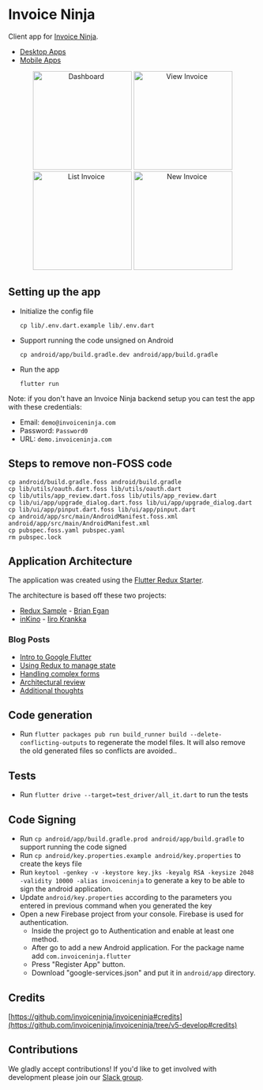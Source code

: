 # Invoice Ninja

Client app for [Invoice Ninja](https://github.com/invoiceninja/invoiceninja).

- [Desktop Apps](https://invoiceninja.com/desktop)
- [Mobile Apps](https://invoiceninja.com/mobile)

<p align="center">
    <img src="https://github.com/invoiceninja/flutter-mobile/blob/master/samples/screenshots/1.png" alt="Dashboard" width="200"/>
    <img src="https://github.com/invoiceninja/flutter-mobile/blob/master/samples/screenshots/2.png" alt="View Invoice" width="200"/>
    <img src="https://github.com/invoiceninja/flutter-mobile/blob/master/samples/screenshots/3.png" alt="List Invoice" width="200"/>
    <img src="https://github.com/invoiceninja/flutter-mobile/blob/master/samples/screenshots/4.png" alt="New Invoice" width="200"/>
</p>

## Setting up the app

- Initialize the config file

    `cp lib/.env.dart.example lib/.env.dart`

- Support running the code unsigned on Android

    `cp android/app/build.gradle.dev android/app/build.gradle`

- Run the app

    `flutter run`

Note: if you don't have an Invoice Ninja backend setup you can test the app with these credentials:

- Email: `demo@invoiceninja.com`
- Password: `Password0`
- URL: `demo.invoiceninja.com`

## Steps to remove non-FOSS code

```
cp android/build.gradle.foss android/build.gradle
cp lib/utils/oauth.dart.foss lib/utils/oauth.dart
cp lib/utils/app_review.dart.foss lib/utils/app_review.dart
cp lib/ui/app/upgrade_dialog.dart.foss lib/ui/app/upgrade_dialog.dart
cp lib/ui/app/pinput.dart.foss lib/ui/app/pinput.dart
cp android/app/src/main/AndroidManifest.foss.xml android/app/src/main/AndroidManifest.xml
cp pubspec.foss.yaml pubspec.yaml 
rm pubspec.lock
```

## Application Architecture

The application was created using the [Flutter Redux Starter](https://github.com/hillelcoren/flutter-redux-starter).

The architecture is based off these two projects:

- [Redux Sample](https://github.com/brianegan/flutter_architecture_samples/tree/master/redux) - [Brian Egan](https://twitter.com/brianegan)
- [inKino](https://github.com/roughike/inKino) - [Iiro Krankka](https://twitter.com/koorankka)

### Blog Posts
- [Intro to Google Flutter](https://hillel.dev/2018/05/18/flutter-is-darts-killer-app/)
- [Using Redux to manage state](https://hillel.dev/2018/06/01/building-a-large-flutter-app-with-redux/)
- [Handling complex forms](https://hillel.dev/2018/06/18/flutter-using-redux-to-manage-complex-forms-with-multiple-tabs-and-relationships/)
- [Architectural review](https://hillel.dev/2018/08/10/an-architectural-review-of-the-invoice-ninja-flutter-app/)
- [Additional thoughts](https://hillel.dev/2018/08/24/ongoing-adventures-with-flutter-and-redux/)

## Code generation
- Run `flutter packages pub run build_runner build --delete-conflicting-outputs` to regenerate the model files. It will also remove the old generated files so conflicts are avoided..

## Tests
- Run `flutter drive --target=test_driver/all_it.dart` to run the tests
    
## Code Signing
- Run `cp android/app/build.gradle.prod android/app/build.gradle` to support running the code signed
- Run `cp android/key.properties.example android/key.properties` to create the keys file
- Run `keytool -genkey -v -keystore key.jks -keyalg RSA -keysize 2048 -validity 10000 -alias invoiceninja` to generate a key to be able to sign the android application.
- Update `android/key.properties` according to the parameters you entered in previous command when you generated the key 
- Open a new Firebase project from your console. Firebase is used for authentication.
    - Inside the project go to Authentication and enable at least one method.
    - After go to add a new Android application. For the package name add `com.invoiceninja.flutter`
    - Press "Register App" button.
    - Download "google-services.json" and put it in `android/app` directory.

## Credits

[https://github.com/invoiceninja/invoiceninja#credits](https://github.com/invoiceninja/invoiceninja/tree/v5-develop#credits)

## Contributions

We gladly accept contributions! If you'd like to get involved with development please join our [Slack group](http://slack.invoiceninja.com/).
